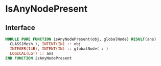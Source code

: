 # IsAnyNodePresent

## Interface

```fortran
MODULE PURE FUNCTION isAnyNodePresent(obj, globalNode) RESULT(ans)
  CLASS(Mesh_), INTENT(IN) :: obj
  INTEGER(I4B), INTENT(IN) :: globalNode( : )
  LOGICAL(LGT) :: ans
END FUNCTION isAnyNodePresent
```
